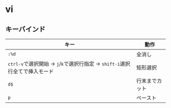 # vi

## キーバインド

| キー                                                     | 動作      |
| ------------------------------------------------------ | ------- |
| `:%d`                                                  | 全消し     |
| `ctrl-v`で選択開始 -> `j`/`k`で選択行指定 -> `shift-i`選択行全てで挿入モード | 矩形選択    |
| `d$`                                                   | 行末までカット |
| `p`                                                    | ペースト    |
